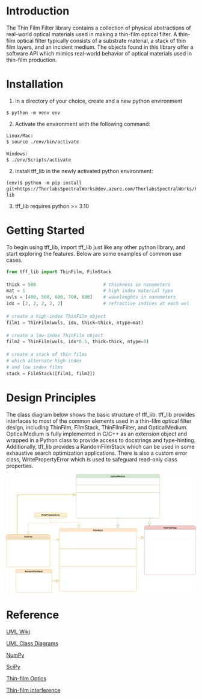 # Introduction
The Thin Film Filter library contains a collection of physical abstractions
of real-world optical materials used in making a thin-film optical filter.
A thin-film optical filter typically consists of a substrate material,
a stack of thin film layers, and an incident medium. The objects found in this
library offer a software API which mimics real-world behavior of optical
materials used in thin-film production.

# Installation
1. In a directory of your choice, create and a new python environment
```console
$ python -m venv env
```

2. Activate the environment with the following command:
```console
Linux/Mac:
$ source ./env/bin/activate

Windows:
$ ./env/Scripts/activate
```

2.	install tff_lib in the newly activated python environment:
```console
(env)$ python -m pip install git+https://ThorlabsSpectralWorks@dev.azure.com/ThorlabsSpectralWorks/Python%20Packages/_git/tff-lib
```
3.	tff_lib requires python >= 3.10

# Getting Started
To begin using tff_lib, import tff_lib just like any other python library, and start exploring the features. Below are some examples of common use cases.
```python
from tff_lib import ThinFilm, FilmStack

thick = 500                         # thickness in nanometers
mat = 1                             # high index material type
wvls = [400, 500, 600, 700, 800]    # wavelenghts in nanometers
idx = [2, 2, 2, 2, 2]               # refractive indices at each wvl

# create a high-index ThinFilm object
film1 = ThinFilm(wvls, idx, thick=thick, ntype=mat)

# create a low-index ThinFilm object
film2 = ThinFilm(wvls, idx*0.5, thick=thick, ntype=0)

# create a stack of thin films
# which alternate high index
# and low index films
stack = FilmStack([film1, film2])
```

# Design Principles
The class diagram below shows the basic structure of tff_lib. tff_lib provides interfaces
to most of the common elements used in a thin-film optical filter design, including
ThinFilm, FilmStack, ThinFilmFilter, and OpticalMedium. OpticalMedium is fully implemented in C/C++ as an extension object and wrapped in a Python class to provide access to docstrings and type-hinting. Additionally, tff_lib provides a RandomFilmStack which can be used in some exhaustive search optimization applications. There is also a custom error class, WritePropertyError which is used to safeguard read-only class properties.

![Diagram](./docs/class_diagram.png)

# Reference
[UML Wiki](https://en.wikipedia.org/wiki/Unified_Modeling_Language)

[UML Class Diagrams](https://www.visual-paradigm.com/guide/uml-unified-modeling-language/uml-class-diagram-tutorial/)

[NumPy](https://numpy.org/)

[SciPy](https://scipy.org/)

[Thin-film Optics](https://en.wikipedia.org/wiki/Thin-film_optics)

[Thin-film interference](https://en.wikipedia.org/wiki/Thin-film_interference)
